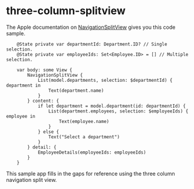 # three-column-splitview

The Apple documentation on [NavigationSplitView](https://developer.apple.com/documentation/swiftui/navigationsplitview) gives you this code sample.

```
    @State private var departmentId: Department.ID? // Single selection.
    @State private var employeeIds: Set<Employee.ID> = [] // Multiple selection.
    
    var body: some View {
        NavigationSplitView {
            List(model.departments, selection: $departmentId) { department in
                Text(department.name)
            }
        } content: {
            if let department = model.department(id: departmentId) {
                List(department.employees, selection: $employeeIds) { employee in
                    Text(employee.name)
                }
            } else {
                Text("Select a department")
            }
        } detail: {
            EmployeeDetails(employeeIds: employeeIds)
        }
    }
```

This sample app fills in the gaps for reference using the three column navigation split view.

